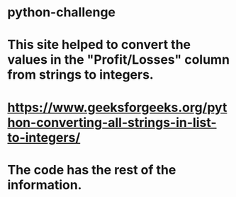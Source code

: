 # python-challenge

# This site helped to convert the values in the "Profit/Losses" column from strings to integers.
# https://www.geeksforgeeks.org/python-converting-all-strings-in-list-to-integers/

# The code has the rest of the information.
